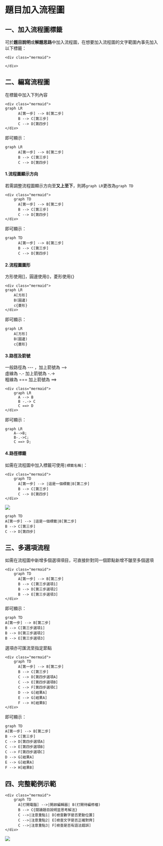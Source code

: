 # 題目加入流程圖 #


## 一、加入流程圖標籤 ##

可於**題目說明**或**解題思路**中加入流程圖，在想要加入流程圖的文字範圍內事先加入以下標籤：

```
<div class="mermaid">

</div>
```

## 二、編寫流程圖 ##

在標籤中加入下列內容

```
<div class="mermaid">
graph LR
      A[第一步] --> B[第二步]
      B --> C[第三步]
      C --> D[第四步]
</div>
```

即可顯示：
```mermaid
graph LR
      A[第一步] --> B[第二步]
      B --> C[第三步]
      C --> D[第四步]
```

#### 1.流程圖顯示方向 ####

若需調整流程圖顯示方向至**又上至下**，則將```graph LR```更改為```graph TD```

```
<div class="mermaid">
    graph TD
      A[第一步] --> B[第二步]
      B --> C[第三步]
      C --> D[第四步]
</div>
```

即可顯示：
```mermaid
graph TD
      A[第一步] --> B[第二步]
      B --> C[第三步]
      C --> D[第四步]
```


#### 2.流程圖圖形 ####

方形使用[]，圓邊使用()，菱形使用{}

```
<div class="mermaid">
graph LR
    A[方形]
    B(圓邊)
    c{菱形}
</div>
```

即可顯示：
```mermaid
graph LR
    A[方形]
    B(圓邊)
    c{菱形}
```


#### 3.路徑及箭號 ####

一般路徑為 --- ，加上箭號為 --> <br>
虛線為 -.- 加上箭號為 -.-> <br>
粗線為 === 加上箭號為 ==> <br>

```
<div class="mermaid">
    graph LR
      A --> B
      B -.-> C
      C ==> D
</div>
```

即可顯示：
```mermaid
graph LR
    A-->B;
    B-.->C;
    C ==> D;
```


#### 4.路徑標籤 ####

如需在流程圖中加入標籤可使用```|標籤名稱|```：

```
<div class="mermaid">
    graph TD
      A[第一步] --> |這是一個標籤|B[第二步]
      B --> C[第三步]
      C --> D[第四步]
</div>
```

![](https://i.imgur.com/3jjeLxF.png)

```mermaid
graph TD
A[第一步] --> |這是一個標籤|B[第二步]
B --> C[第三步]
C --> D[第四步]
```



## 三、多選項流程 ##

如需在流程圖中新增多個選項項目，可直接針對同一個節點新增不皺至多個選項

```
<div class="mermaid">
    graph TD
      A[第一步] --> B[第二步]
      B --> C[第三步選項1]
      B --> D[第三步選項2]
      B --> E[第三步選項3]
</div>
```
即可顯示：
```mermaid
graph TD
A[第一步] --> B[第二步]
B --> C[第三步選項1]
B --> D[第三步選項2]
B --> E[第三步選項3]
```

選項亦可匯流至指定節點

```
<div class="mermaid">
    graph TD
      A[第一步] --> B[第二步]
      B --> C[第三步]
      C --> D[第四步選項A]
      C --> E[第四步選項B]
      C --> F[第四步選項C]
      D --> G[結果A]
      E --> G[結果A]
      F --> H[結果B]
</div>
```

即可顯示：
```mermaid
graph TD
A[第一步] --> B[第二步]
B --> C[第三步]
C --> D[第四步選項A]
C --> E[第四步選項B]
C --> F[第四步選項C]
D --> G[結果A]
E --> G[結果A]
F --> H[結果B]
```





## 四、完整範例示範 ##

```
<div class="mermaid">
    graph TD
      A[打開電腦] -->|開啟編輯器| B(打開待編修檔)
      B --> C{閱讀題目說明並思考解法}
      C -->|注意重點1| D[檢查數字是否更動位置]
      C -->|注意重點2| E[檢查文字是否正確對齊]
      C -->|注意重點3| F[檢查是否有語法錯誤]
</div>
```

![](https://i.imgur.com/CR5mBw4.png)